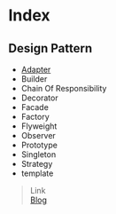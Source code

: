 # Index

## Design Pattern

- [Adapter]("~/tree/master/src/com/edlison/design/adapter")
- Builder
- Chain Of Responsibility
- Decorator
- Facade
- Factory
- Flyweight
- Observer
- Prototype
- Singleton
- Strategy
- template

> Link  
> [Blog](http://edlison.com)